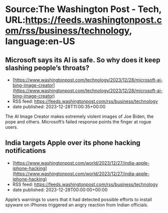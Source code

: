# Source:The Washington Post - Tech, URL:https://feeds.washingtonpost.com/rss/business/technology, language:en-US

## Microsoft says its AI is safe. So why does it keep slashing people’s throats?
 - [https://www.washingtonpost.com/technology/2023/12/28/microsoft-ai-bing-image-creator](https://www.washingtonpost.com/technology/2023/12/28/microsoft-ai-bing-image-creator)
 - RSS feed: https://feeds.washingtonpost.com/rss/business/technology
 - date published: 2023-12-28T11:00:35+00:00

The AI Image Creator makes extremely violent images of Joe Biden, the pope and others. Microsoft’s failed response points the finger at rogue users.

## India targets Apple over its phone hacking notifications
 - [https://www.washingtonpost.com/world/2023/12/27/india-apple-iphone-hacking](https://www.washingtonpost.com/world/2023/12/27/india-apple-iphone-hacking)
 - RSS feed: https://feeds.washingtonpost.com/rss/business/technology
 - date published: 2023-12-28T00:00:00+00:00

Apple’s warnings to users that it had detected possible efforts to install spyware on iPhones triggered an angry reaction from Indian officials.

